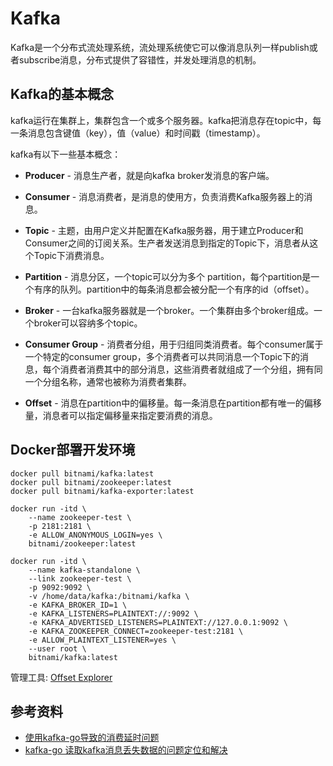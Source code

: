 # Kafka

Kafka是一个分布式流处理系统，流处理系统使它可以像消息队列一样publish或者subscribe消息，分布式提供了容错性，并发处理消息的机制。

## Kafka的基本概念

kafka运行在集群上，集群包含一个或多个服务器。kafka把消息存在topic中，每一条消息包含键值（key），值（value）和时间戳（timestamp）。

kafka有以下一些基本概念：

* **Producer** - 消息生产者，就是向kafka broker发消息的客户端。

* **Consumer** - 消息消费者，是消息的使用方，负责消费Kafka服务器上的消息。

* **Topic** - 主题，由用户定义并配置在Kafka服务器，用于建立Producer和Consumer之间的订阅关系。生产者发送消息到指定的Topic下，消息者从这个Topic下消费消息。

* **Partition** - 消息分区，一个topic可以分为多个 partition，每个partition是一个有序的队列。partition中的每条消息都会被分配一个有序的id（offset）。

* **Broker** - 一台kafka服务器就是一个broker。一个集群由多个broker组成。一个broker可以容纳多个topic。

* **Consumer Group** - 消费者分组，用于归组同类消费者。每个consumer属于一个特定的consumer group，多个消费者可以共同消息一个Topic下的消息，每个消费者消费其中的部分消息，这些消费者就组成了一个分组，拥有同一个分组名称，通常也被称为消费者集群。

* **Offset** - 消息在partition中的偏移量。每一条消息在partition都有唯一的偏移量，消息者可以指定偏移量来指定要消费的消息。

## Docker部署开发环境

```shell
docker pull bitnami/kafka:latest
docker pull bitnami/zookeeper:latest
docker pull bitnami/kafka-exporter:latest

docker run -itd \
    --name zookeeper-test \
    -p 2181:2181 \
    -e ALLOW_ANONYMOUS_LOGIN=yes \
    bitnami/zookeeper:latest

docker run -itd \
    --name kafka-standalone \
    --link zookeeper-test \
    -p 9092:9092 \
    -v /home/data/kafka:/bitnami/kafka \
    -e KAFKA_BROKER_ID=1 \
    -e KAFKA_LISTENERS=PLAINTEXT://:9092 \
    -e KAFKA_ADVERTISED_LISTENERS=PLAINTEXT://127.0.0.1:9092 \
    -e KAFKA_ZOOKEEPER_CONNECT=zookeeper-test:2181 \
    -e ALLOW_PLAINTEXT_LISTENER=yes \
    --user root \
    bitnami/kafka:latest
```

管理工具: [Offset Explorer](https://www.kafkatool.com/download.html)

## 参考资料

* [使用kafka-go导致的消费延时问题](https://loesspie.com/2020/12/28/kafka-golang-segmentio-kafka-go-slow-cousume/)
* [kafka-go 读取kafka消息丢失数据的问题定位和解决](https://cloud.tencent.com/developer/article/1809467)
